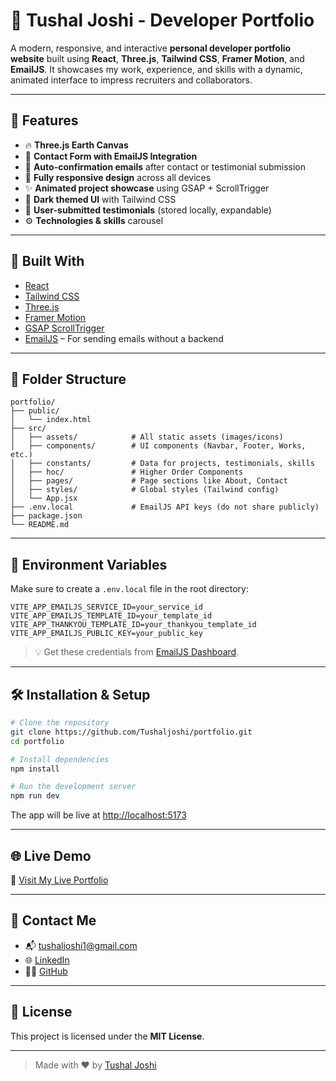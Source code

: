 
# 💼 Tushal Joshi - Developer Portfolio

A modern, responsive, and interactive **personal developer portfolio website** built using **React**, **Three.js**, **Tailwind CSS**, **Framer Motion**, and **EmailJS**. It showcases my work, experience, and skills with a dynamic, animated interface to impress recruiters and collaborators.

---

## 🚀 Features

- 🔥 **Three.js Earth Canvas**
- 💬 **Contact Form with EmailJS Integration**
- 📩 **Auto-confirmation emails** after contact or testimonial submission
- 📱 **Fully responsive design** across all devices
- ✨ **Animated project showcase** using GSAP + ScrollTrigger
- 🎨 **Dark themed UI** with Tailwind CSS
- 📝 **User-submitted testimonials** (stored locally, expandable)
- ⚙️ **Technologies & skills** carousel

---

## 🧰 Built With

- [React](https://reactjs.org/)
- [Tailwind CSS](https://tailwindcss.com/)
- [Three.js](https://threejs.org/)
- [Framer Motion](https://www.framer.com/motion/)
- [GSAP ScrollTrigger](https://greensock.com/scrolltrigger/)
- [EmailJS](https://www.emailjs.com/) – For sending emails without a backend

---

## 📂 Folder Structure

```
portfolio/
├── public/
│   └── index.html
├── src/
│   ├── assets/            # All static assets (images/icons)
│   ├── components/        # UI components (Navbar, Footer, Works, etc.)
│   ├── constants/         # Data for projects, testimonials, skills
│   ├── hoc/               # Higher Order Components
│   ├── pages/             # Page sections like About, Contact
│   ├── styles/            # Global styles (Tailwind config)
│   └── App.jsx
├── .env.local             # EmailJS API keys (do not share publicly)
├── package.json
└── README.md
```

---

## 🔐 Environment Variables

Make sure to create a `.env.local` file in the root directory:

```env
VITE_APP_EMAILJS_SERVICE_ID=your_service_id
VITE_APP_EMAILJS_TEMPLATE_ID=your_template_id
VITE_APP_THANKYOU_TEMPLATE_ID=your_thankyou_template_id
VITE_APP_EMAILJS_PUBLIC_KEY=your_public_key
```

> 💡 Get these credentials from [EmailJS Dashboard](https://dashboard.emailjs.com/).

---

## 🛠️ Installation & Setup

```bash
# Clone the repository
git clone https://github.com/Tushaljoshi/portfolio.git
cd portfolio

# Install dependencies
npm install

# Run the development server
npm run dev
```

The app will be live at [http://localhost:5173](http://localhost:5173)

---

## 🌐 Live Demo

🔗 [Visit My Live Portfolio](https://your-portfolio.vercel.app)

---

## 📧 Contact Me

- 📬 [tushaljoshi1@gmail.com](mailto:tushaljoshi1@gmail.com)
- 🌐 [LinkedIn](https://www.linkedin.com/in/tushaljoshi/)
- 🧑‍💻 [GitHub](https://github.com/Tushaljoshi)

---

## 📜 License

This project is licensed under the **MIT License**.

---

> Made with ❤️ by [Tushal Joshi](https://github.com/Tushaljoshi)
